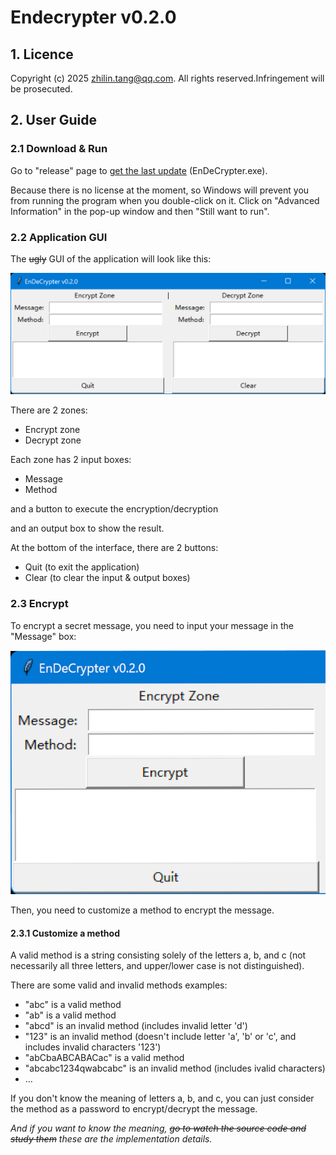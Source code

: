 # Endecrypter v0.2.0

## 1. Licence

Copyright (c) 2025 zhilin.tang@qq.com. All rights reserved.Infringement will be prosecuted.

## 2. User Guide

### 2.1 Download & Run

Go to "release" page to [get the last update](https://github.com/Lucas-Linlin/EnDeCrypter/releases) (EnDeCrypter.exe).

Because there is no license at the moment, so Windows will prevent you from running the program when you double-click on it. Click on "Advanced Information" in the pop-up window and then "Still want to run".

### 2.2 Application GUI

The ~~ugly~~ GUI of the application will look like this:

![1754311197948](images/README/1754311197948.png)

There are 2 zones:

- Encrypt zone
- Decrypt zone

Each zone has 2 input boxes:

- Message
- Method

and a button to execute the encryption/decryption

and an output box to show the result.

At the bottom of the interface, there are 2 buttons:

- Quit (to exit the application)
- Clear (to clear the input & output boxes)

### 2.3 Encrypt
To encrypt a secret message, you need to input your message in the "Message" box:

![1754311197949](images/README/1754311197949.png)

Then, you need to customize a method to encrypt the message.
#### 2.3.1 Customize a method
A valid method is a string consisting solely of the letters a, b, and c (not necessarily all three letters, and upper/lower case is not distinguished).

There are some valid and invalid methods examples:
- "abc" is a valid method
- "ab" is a valid method
- "abcd" is an invalid method (includes invalid letter 'd')
- "123" is an invalid method (doesn't include letter 'a', 'b' or 'c', and includes invalid characters '123')
- "abCbaABCABACac" is a valid method
- "abcabc1234qwabcabc" is an invalid method (includes ivalid characters)
- ...

If you don't know the meaning of letters a, b, and c, you can just consider the method as a password to encrypt/decrypt the message.

*And if you want to know the meaning, ~~go to watch the source code and study them~~ these are the implementation details.*
